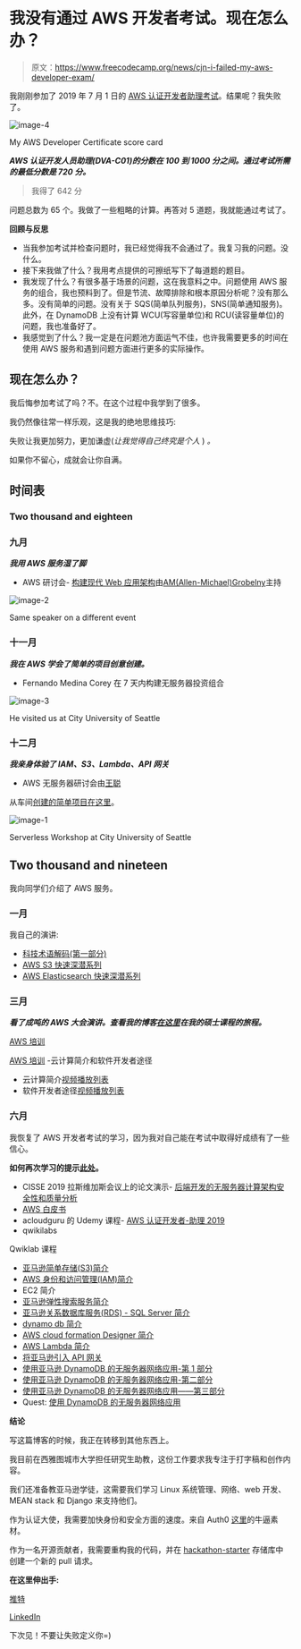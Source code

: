 # 我没有通过 AWS 开发者考试。现在怎么办？

> 原文：<https://www.freecodecamp.org/news/cjn-i-failed-my-aws-developer-exam/>

我刚刚参加了 2019 年 7 月 1 日的 [AWS 认证开发者助理考试](https://aws.amazon.com/certification/certified-developer-associate/)。结果呢？我失败了。

![image-4](img/7ea3f19264200863d7834ef539941034.png)

My AWS Developer Certificate score card

***AWS 认证开发人员助理(DVA-C01)的分数在 100 到 1000 分之间。通过考试所需的最低分数是 720 分。***

> 我得了 642 分

问题总数为 65 个。我做了一些粗略的计算。再答对 5 道题，我就能通过考试了。

**回顾与反思**

*   当我参加考试并检查问题时，我已经觉得我不会通过了。我复习我的问题。没什么。
*   接下来我做了什么？我用考点提供的可擦纸写下了每道题的题目。
*   我发现了什么？有很多基于场景的问题，这在我意料之中。问题使用 AWS 服务的组合，我也预料到了。但是节流、故障排除和根本原因分析呢？没有那么多。没有简单的问题。没有关于 SQS(简单队列服务)，SNS(简单通知服务)。此外，在 DynamoDB 上没有计算 WCU(写容量单位)和 RCU(读容量单位)的问题，我也准备好了。
*   我感觉到了什么？我一定是在问题池方面运气不佳，也许我需要更多的时间在使用 AWS 服务和遇到问题方面进行更多的实际操作。

## 现在怎么办？

我后悔参加考试了吗？不。在这个过程中我学到了很多。

我仍然像往常一样乐观，这是我的绝地思维技巧:

失败让我更加努力，更加谦虚(*让我觉得自己终究是个人* ) *。*

如果你不留心，成就会让你自满。

## 时间表

### Two thousand and eighteen

### 九月

***我用 AWS 服务湿了脚***

*   AWS 研讨会- [构建现代 Web 应用架构](https://aws.amazon.com/getting-started/projects/build-modern-app-fargate-lambda-dynamodb-python/)由[AM(Allen-Michael)Grobelny](https://www.linkedin.com/in/amgrobelny/)主持

![image-2](img/86d1e4a43dc61c34ad5b5bb146206d3a.png)

Same speaker on a different event

### 十一月

***我在 AWS 学会了简单的项目创意创建。***

*   Fernando Medina Corey 在 7 天内构建无服务器投资组合

![image-3](img/7a544964b20678917c4d81e71edcf3c3.png)

He visited us at City University of Seattle

### 十二月

***我亲身体验了 IAM、S3、Lambda、API 网关***

*   AWS 无服务器研讨会由[王聪](https://www.linkedin.com/in/kevin-pwang/)

从车间[创建的简单项目在这里](https://github.com/clarkngo/serverless-workshop)。

![image-1](img/5fcabaa37770b83fecf30eaf229c2e39.png)

Serverless Workshop at City University of Seattle

## Two thousand and nineteen

我向同学们介绍了 AWS 服务。

### 一月

我自己的演讲:

*   [科技术语解码(第一部分)](https://youtu.be/HLi4zr_dgDU?list=PLK4sJSsw4V-f3tfHHrxBuCoJv2nWDNqIf)
*   [AWS S3 快速深潜系列](https://youtu.be/RZb7nNQvv2Y?list=PLK4sJSsw4V-f3tfHHrxBuCoJv2nWDNqIf)
*   [AWS Elasticsearch 快速深潜系列](https://youtu.be/KAHKuxXkWoM?list=PLK4sJSsw4V-f3tfHHrxBuCoJv2nWDNqIf)

### 三月

***看了成吨的 AWS 大会演讲。查看我的博客[在这里](https://www.freecodecamp.org/news/cjn-i-failed-my-aws-developer-exam/cjn-why-i-abandoned-my-mba-to-get-a-masters-in-computer-science)在我的硕士课程的旅程。***

[AWS 培训](https://aws.amazon.com/training/)

[AWS 培训](https://aws.amazon.com/education/awseducate/) -云计算简介和软件开发者途径

*   云计算简介[视频播放列表](https://www.youtube.com/playlist?list=PLK4sJSsw4V-f0bgbss6Bu_kSxIJ4mj7X3)
*   软件开发者途径[视频播放列表](https://www.youtube.com/playlist?list=PLK4sJSsw4V-eWashk3yCLcUZzYDa9fy-3)

### 六月

我恢复了 AWS 开发者考试的学习，因为我对自己能在考试中取得好成绩有了一些信心。

**如何再次学习的提示[此处](https://www.freecodecamp.org/news/cjn-i-failed-my-aws-developer-exam/cjn-how-to-teach-yourself-to-learn-again)。**

*   CISSE 2019 拉斯维加斯会议上的论文演示- [后端开发的无服务器计算架构安全性和质量分析](https://youtu.be/RxCFErjEmgs?list=PLK4sJSsw4V-f3tfHHrxBuCoJv2nWDNqIf)
*   [AWS 白皮书](https://aws.amazon.com/whitepapers/)
*   acloudguru 的 Udemy 课程- [AWS 认证开发者-助理 2019](https://www.udemy.com/share/1000viBUcZcVxWRnw=/)
*   qwikilabs

Qwiklab 课程

*   [亚马逊简单存储(S3)简介](https://www.qwiklabs.com/focuses/278?parent=catalog)
*   [AWS 身份和访问管理(IAM)简介](https://www.qwiklabs.com/focuses/281?parent=catalog)
*   EC2 简介
*   [亚马逊弹性搜索服务简介](https://www.qwiklabs.com/focuses/273?parent=catalog)
*   [亚马逊关系数据库服务(RDS) - SQL Server 简介](https://www.qwiklabs.com/focuses/378?parent=catalog)
*   [dynamo db 简介](https://www.qwiklabs.com/focuses/271?parent=catalog)
*   [AWS cloud formation Designer 简介](https://www.qwiklabs.com/focuses/384?parent=catalog)
*   [AWS Lambda 简介](https://www.qwiklabs.com/focuses/5988?parent=catalog)
*   [将亚马逊引入 API 网关](https://www.qwiklabs.com/focuses/269?parent=catalog)
*   [使用亚马逊 DynamoDB 的无服务器网络应用-第 1 部分](https://www.qwiklabs.com/focuses/395?parent=catalog)
*   [使用亚马逊 DynamoDB 的无服务器网络应用-第二部分](https://www.qwiklabs.com/focuses/396?parent=catalog)
*   [使用亚马逊 DynamoDB 的无服务器网络应用——第三部分](https://www.qwiklabs.com/focuses/397?parent=catalog)
*   Quest: [使用 DynamoDB 的无服务器网络应用](https://www.qwiklabs.com/quests/21)

**结论**

写这篇博客的时候，我正在转移到其他东西上。

我目前在西雅图城市大学担任研究生助教，这份工作要求我专注于打字稿和创作内容。

我们还准备教亚马逊学徒，这需要我们学习 Linux 系统管理、网络、web 开发、MEAN stack 和 Django 来支持他们。

作为认证大使，我需要加快身份和安全方面的速度。来自 Auth0 [这里](https://auth0.com/docs/videos/learn-identity/01-introduction-to-identity)的牛逼素材。

作为一名开源贡献者，我需要重构我的代码，并在 [hackathon-starter](https://github.com/sahat/hackathon-starter) 存储库中创建一个新的 pull 请求。

**在这里伸出手:**

[推特](https://twitter.com/djjasonclark)

[LinkedIn](https://www.linkedin.com/in/clarkngo/)

下次见！不要让失败定义你=)